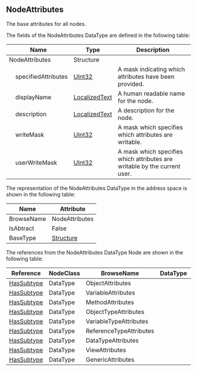 <!-- datatype -->
## NodeAttributes
The base attributes for all nodes.  
<!-- end of description -->
The fields of the NodeAttributes DataType are defined in the following table:  

|Name|Type|Description|
|---|---|---|
|NodeAttributes|Structure||
|&nbsp;&nbsp;&nbsp;&nbsp;specifiedAttributes|[UInt32](../../../Part3/DataTypes/UInt32/readme.md)|A mask indicating which attributes have been provided.|
|&nbsp;&nbsp;&nbsp;&nbsp;displayName|[LocalizedText](../../../Part3/DataTypes/LocalizedText/readme.md)|A human readable name for the node.|
|&nbsp;&nbsp;&nbsp;&nbsp;description|[LocalizedText](../../../Part3/DataTypes/LocalizedText/readme.md)|A description for the node.|
|&nbsp;&nbsp;&nbsp;&nbsp;writeMask|[UInt32](../../../Part3/DataTypes/UInt32/readme.md)|A mask which specifies which attributes are writable.|
|&nbsp;&nbsp;&nbsp;&nbsp;userWriteMask|[UInt32](../../../Part3/DataTypes/UInt32/readme.md)|A mask which specifies which attributes are writable by the current user.|

The representation of the NodeAttributes DataType in the address space is shown in the following table:  

|Name|Attribute|
|---|---|
|BrowseName|NodeAttributes|
|IsAbtract|False|
|BaseType|[Structure](../../../Part3/DataTypes/Structure/readme.md)|

The references from the NodeAttributes DataType Node are shown in the following table:  

|Reference|NodeClass|BrowseName|DataType|TypeDefinition|ModellingRule|
|---|---|---|---|---|---|
|[HasSubtype](../../../Part3/ReferenceTypes/HasSubtype/readme.md)|DataType|ObjectAttributes||||
|[HasSubtype](../../../Part3/ReferenceTypes/HasSubtype/readme.md)|DataType|VariableAttributes||||
|[HasSubtype](../../../Part3/ReferenceTypes/HasSubtype/readme.md)|DataType|MethodAttributes||||
|[HasSubtype](../../../Part3/ReferenceTypes/HasSubtype/readme.md)|DataType|ObjectTypeAttributes||||
|[HasSubtype](../../../Part3/ReferenceTypes/HasSubtype/readme.md)|DataType|VariableTypeAttributes||||
|[HasSubtype](../../../Part3/ReferenceTypes/HasSubtype/readme.md)|DataType|ReferenceTypeAttributes||||
|[HasSubtype](../../../Part3/ReferenceTypes/HasSubtype/readme.md)|DataType|DataTypeAttributes||||
|[HasSubtype](../../../Part3/ReferenceTypes/HasSubtype/readme.md)|DataType|ViewAttributes||||
|[HasSubtype](../../../Part3/ReferenceTypes/HasSubtype/readme.md)|DataType|GenericAttributes||||


